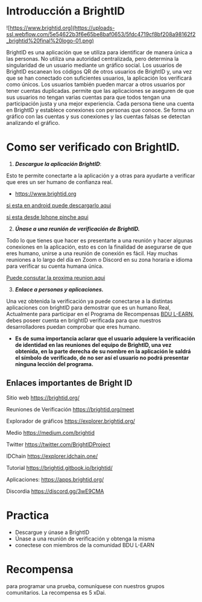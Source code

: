 # Introducción a BrightID 

![https://www.brightid.org](https://uploads-ssl.webflow.com/5e54622b3f6e65be8baf0653/5fdc4719cf8bf208a98162f2_brightid%20final%20logo-01.png)

BrightID es una aplicación que se utiliza para identificar de manera única a las personas. No utiliza una autoridad centralizada, pero determina la singularidad de un usuario mediante un gráfico social. Los usuarios de BrightID escanean los códigos QR de otros usuarios de BrightID y, una vez que se han conectado con suficientes usuarios, la aplicación los verificará como únicos. Los usuarios también pueden marcar a otros usuarios por tener cuentas duplicadas.  permite que las aplicaciones se aseguren de que sus usuarios no tengan varias cuentas para que todos tengan una participación justa y una mejor experiencia.
Cada persona tiene una cuenta en BrightID y establece conexiones con personas que conoce. Se forma un gráfico con las cuentas y sus conexiones y las cuentas falsas se detectan analizando el gráfico.

# Como ser verificado con BrightID. 

1. ***Descargue la aplicación BrightID***:

Esto te permite conectarte a la aplicación y a otras para ayudarte a verificar que eres un ser humano de confianza real.

* https://www.brightid.org

[si esta en android puede descargarlo aqui](https://play.google.com/store/apps/details?id=org.brightid)

[si esta desde Iphone pinche aqui](https://apps.apple.com/us/app/brightid/id1428946820)

2. ***Únase a una reunión de verificación de BrightID.***

Todo lo que tienes que hacer es presentarte a una reunión y hacer algunas conexiones en la aplicación, esto es con la finalidad de asegurarse de que eres humano, unirse a una reunión de conexión es fácil. Hay muchas reuniones a lo largo del día en Zoom o Discord en su zona horaria e idioma para verificar su cuenta humana única.

[Puede consutar la proxima reunion aqui](https://rare.fyi/brightID)

3. ***Enlace a personas y aplicaciones.***

Una vez obtenida la verificación ya puede conectarse a la distintas aplicaciones con brightID para demostrar que es un humano Real, Actualmente para participar en el Programa de Recompensas [BDU L-EARN](https://github.com/jose1406/learn-and-earn/blob/master/Lessons/Espa%C3%B1ol/Aprende_y_Gana/L1:Intro_A_BDU_Aprende_Y_Gana.md), debes poseer cuenta en brightID verificada para que nuestros desarrolladores puedan comprobar que eres humano.

* **Es de suma importancia aclarar que el usuario adquiere la verificación de identidad en las reuniones del equipo de BrightID, una vez obtenida, en la parte derecha de su nombre en la aplicación le saldrá el símbolo de verificado, de no ser así el usuario no podrá presentar ninguna lección del programa.**

## Enlaces importantes de Bright ID 

Sitio web https://brightid.org/

Reuniones de Verificación https://brightid.org/meet 

Explorador de gráficos https://explorer.brightid.org/ 

Medio https://medium.com/brightid

Twitter https://twitter.com/BrightIDProject

IDChain https://explorer.idchain.one/

Tutorial https://brightid.gitbook.io/brightid/ 

Aplicaciones: https://apps.brightid.org/

Discordia https://discord.gg/3wE9CMA

# Practica

* Descargue y únase a BrightID
* Únase a una reunión de verificación y obtenga la misma
* conectese con miembros de la comunidad BDU L-EARN

# Recompensa

para programar una prueba, comuníquese con nuestros grupos comunitarios.
La recompensa es 5 xDai.
